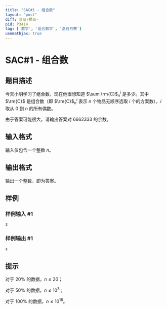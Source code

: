 ```yaml
---
title: "SAC#1 - 组合数"
layout: "post"
diff: 普及/提高-
pid: P3414
tag: ['数学', '组合数学', '洛谷月赛']
usemathjax: true
---
```


# SAC#1 - 组合数
## 题目描述


今天小明学习了组合数，现在他很想知道 $\sum \rm{C}$$_{n}^{i}$ 是多少。其中 $\rm{C}$ 是组合数（即 $\rm{C}$$_{n}^{i}$ 表示 $n$ 个物品无顺序选取 $i$ 个的方案数），$i$ 取从 $0$ 到 $n$ 的所有偶数。

由于答案可能很大，请输出答案对 $6662333$ 的余数。
## 输入格式

输入仅包含一个整数 $n$。
## 输出格式

输出一个整数，即为答案。

## 样例

### 样例输入 #1
```
3
```
### 样例输出 #1
```
4
```
## 提示

对于 $20\%$ 的数据，$n \le 20$；

对于 $50\%$ 的数据，$n \le 10^{3}$；

对于 $100\%$ 的数据，$n \le 10^{18}$。
